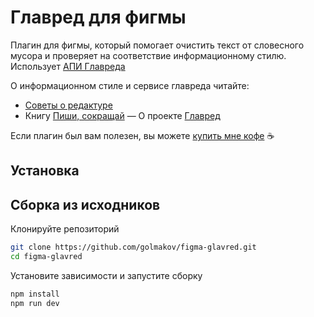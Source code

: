 # Главред для фигмы

Плагин для фигмы, который помогает очистить текст от словесного мусора и проверяет на соответствие информационному стилю. Использует [АПИ Главреда](https://glvrd.ru/api/)

О информационном стиле и сервисе главреда читайте:
- [Советы о редактуре](https://soviet.glvrd.ru/)
- Книгу [Пиши, сокращай](https://book.glvrd.ru/)
— О проекте [Главред](https://glvrd.ru/about/)

Если плагин был вам полезен, вы можете [купить мне кофе](https://rocketbank.ru/aleksandr.golmakov) ☕️

## Установка



## Сборка из исходников

Клонируйте репозиторий

```bash
git clone https://github.com/golmakov/figma-glavred.git
cd figma-glavred
```

Установите зависимости и запустите сборку

```bash
npm install
npm run dev
```